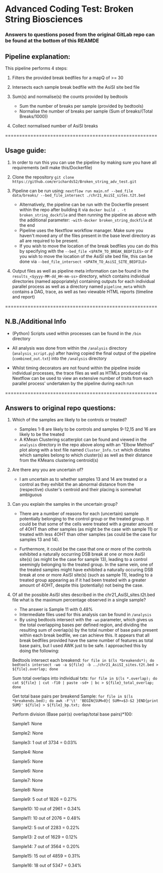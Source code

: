 # Advanced Coding Test: Broken String Biosciences
### Answers to questions posed from the original GitLab repo can be found at the bottom of this REAMDE

## Pipeline explanation:
This pipeline performs 4 steps:
1. Filters the provided break bedfiles for a mapQ of >= 30

2. Intersects each sample break bedfile with the AsiSI site bed file

3. Sum(s) and normalise(s) the counts provided by bedtools
   * Sum the number of breaks per sample (provided by bedtools)
   * Normalise the number of breaks per sample (Sum of breaks/(Total Breaks/1000))

4. Collect normalised number of AsiSI breaks

======================================================

## Usage guide: 
1. In order to run this you can use the pipeline by making sure you have all requirements (will make this/Dockerfile)

2. Clone the repository ```git clone https://github.com/erichards52/Broken_string_adv_test.git```

3. Pipeline can be run using: 
```nextflow run main.nf --bed_file data/breaks/ --bed_file_intersect ./chr21_AsiSI_sites.t2t.bed```
   * Alternatively, the pipeline can be run with the Dockerfile present within the repo after building it via ```docker build . -t broken_string_dockfile``` and then running the pipeline as above with the additional parameter: ```-with-docker broken_string_dockfile``` at the end
   * Pipeline uses the Nextflow workflow manager. Make sure you haven't moved any of the files present in the base level directory as all are required to be present. 
   * If you wish to move the location of the break bedfiles you can do this by specifying with the ```--bed_file <$PATH_TO_BREAK_BEDFILES>``` or if you wish to move the location of the AsiSI site bed file, this can be done via ```--bed_file_intersect <$PATH_TO_AsiSI_SITE_BEDFILE>```

4. Output files as well as pipeline meta information can be found in the ```results_<$yyyy-MM-dd_HH-mm-ss>``` directory, which contains individual directories (named appopriately) containing outputs for each individual parallel process as well as a directory named ```pipeline_meta``` which contains a DAG, trace, as well as two viewable HTML reports (timeline and report)

======================================================

## N.B./Additional Info
* (Python) Scripts used within processes can be found in the ```/bin``` directory

* All analysis was done from within the ```/analysis``` directory (```analysis_script.py```) after having copied the final output of the pipeline (```combined_out.txt```) into the ```/analysis``` directory

* Whilst timing decorators are not found within the pipeline inside individual processes, the trace files as well as HTMLs produced via Nextflow can be used to view an extensive number of traits from each parallel process' undertaken by the pipeline during each run

======================================================

## Answers to original repo questions:
1. Which of the samples are likely to be controls or treated?
   * Samples 1-8 are likely to be controls and samples 9-12,15 and 16 are likely to be the treated
   * A KMean Clustering scatterplot can be found and viewed in the ```analysis``` directory in the repo above along with an "Elbow Method" plot along with a text file named ```Cluster_Info.txt``` which dictates which samples belong to which cluster(s) as well as their distance from the KMeans clustering centroid(s)

2. Are there any you are uncertain of?
   * I am uncertain as to whether samples 13 and 14 are treated or a control as they exhibit the an abnormal distance from the (respective) cluster's centroid and their placing is somewhat ambiguous

3. Can you explain the samples in the uncertain group?
   * There are a number of reasons for each (uncertain) sample potentially belonging to the control group or the treated group. It could be that some of the cells were treated with a greater amount of 4OHT than other samples (as might be the case with sample 11) or treated with less 4OHT than other samples (as could be the case for samples 13 and 14).

   * Furthermore, it could be the case that one or more of the controls exhibited a naturally occurring DSB break at one or more AsiSI site(s) (as might be the case for sample 13), leading to a control seemingly belonging to the treated group. In the same vein, one of the treated samples might have exhibited a naturally occuring DSB break at one or more AsiSI site(s) (such as sample 11), leading to a treated group appearing as if it had been treated with a greater amount of 4OHT, despite this (potentially) not being the case.

4. Of all the possible AsiSI sites described in the chr21_AsiSI_sites.t2t.bed file what is the maximum percentage observed in a single sample?
   * The answer is Sample 11 with 0.48%
   * Intermediate files used for this analysis can be found in ```/analysis```
   * By using bedtools intersect with the ```-wo``` parameter, which gives us the total overlapping bases per defined region, and dividing the resulting sum of overlap(s) by the total number of base pairs present within each break bedfile, we can achieve this. It appears that all break bedfiles provided have the same number of features as total base pairs, but I used AWK just to be safe. I approached this by doing the following:

   Bedtools intersect each breakend:
   ```for file in $(ls *breakends*); do bedtools intersect -wo -a ${file} -b ../chr21_AsiSI_sites.t2t.bed > ${file}.overlap; done```

   Sum total overlaps into individual txts:
   ```for file in $(ls *.overlap); do cat ${file} | cut -f10 | paste -sd+ | bc > ${file}_total_overlap; done```

   Get total base pairs per breakend Sample:
   ```for file in $(ls *breakends.bed); do awk -F'\t' 'BEGIN{SUM=0}{ SUM+=$3-$2 }END{print SUM}' ${file} > ${file}_bp.txt; done```

   Perform division (Base pair(s) overlap/total base pairs)*100:
   
   Sample1: None

   Sample2: None

   Sample3: 1 out of 3734 = 0.03%

   Sample4: None

   Sample5: None

   Sample6: None

   Sample7: None

   Sample8: None

   Sample9: 5 out of 1826 = 0.27%

   Sample10: 10 out of 2961 = 0.34%

   Sample11: 10 out of 2076 = 0.48%

   Sample12: 5 out of 2283 = 0.22%

   Sample13: 2 out of 1629 = 0.12%

   Sample14: 7 out of 3564 = 0.20%

   Sample15: 15 out of 4859 = 0.31%

   Sample16: 18 out of 5347 = 0.34%